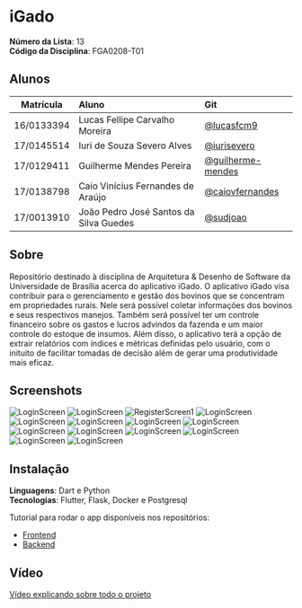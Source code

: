 # iGado

**Número da Lista**: 13<br>
**Código da Disciplina**: FGA0208-T01<br>

## Alunos
|Matrícula | Aluno | Git |
| :-: | :-- | :-- |
| 16/0133394 | Lucas Fellipe Carvalho Moreira| [@lucasfcm9](https://github.com/lucasfcm9) | 
| 17/0145514 | Iuri de Souza Severo Alves| [@iurisevero](https://github.com/iurisevero) | 
| 17/0129411 | Guilherme Mendes Pereira | [@guilherme-mendes](https://github.com/guilherme-mendes) | 
| 17/0138798 | Caio Vinícius Fernandes de Araújo | [@caiovfernandes](https://github.com/caiovfernandes) | 
| 17/0013910 | João Pedro José Santos da Silva Guedes | [@sudjoao](https://github.com/sudjoao) | 

## Sobre 
Repositório destinado à disciplina de Arquitetura & Desenho de Software da Universidade de Brasília acerca do aplicativo iGado. O aplicativo iGado visa contribuir para o gerenciamento e gestão dos bovinos que se concentram em propriedades rurais. Nele será possível coletar informações dos bovinos e seus respectivos manejos. Também será possível ter um controle financeiro sobre os gastos e lucros advindos da fazenda e um maior controle do estoque de insumos. Além disso, o aplicativo terá a opção de extrair relatórios com índices e métricas definidas pelo usuário, com o inituito de facilitar tomadas de decisão além de gerar uma produtividade mais eficaz.

## Screenshots

![LoginScreen](/docs/Assets/Screenshots/main_screen.png)
![LoginScreen](/docs/Assets/Screenshots/login_screen.png)
![RegisterScreen1](/docs/Assets/Screenshots/register_user_screen.png)
![LoginScreen](/docs/Assets/Screenshots/register_user_screen_2.png)
![LoginScreen](/docs/Assets/Screenshots/user_data.png)
![LoginScreen](/docs/Assets/Screenshots/bovine_register.png)
![LoginScreen](/docs/Assets/Screenshots/cattle_screen.png)
![LoginScreen](/docs/Assets/Screenshots/edit_bovine.png)
![LoginScreen](/docs/Assets/Screenshots/bovine_data.png)
![LoginScreen](/docs/Assets/Screenshots/reproduction_management.png)
![LoginScreen](/docs/Assets/Screenshots/weighing_management.png)
![LoginScreen](/docs/Assets/Screenshots/create_report.png)
![LoginScreen](/docs/Assets/Screenshots/generate_report.png)
![LoginScreen](/docs/Assets/Screenshots/gmd_report.png)

## Instalação 
**Linguagens**: Dart e Python<br>
**Tecnologias**: Flutter, Flask, Docker e Postgresql<br>

Tutorial para rodar o app disponíveis nos repositórios:

- [Frontend](https://github.com/UnBArqDsw/2020.1_G13_iGado_Frontend)
- [Backend](https://github.com/UnBArqDsw/2020.1_G13_iGado_Backend)

## Vídeo

[Vídeo explicando sobre todo o projeto](https://youtu.be/ixYGB5ssLQs)

